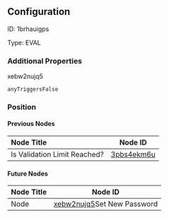 # 
## Configuration
ID:  1brhauigps

Type: EVAL 







### Additional Properties
xebw2nujq5
```string 
anyTriggersFalse
```





### Position

#### Previous Nodes
| Node Title | Node ID |
| :------------- | ------------ |
| Is Validation Limit Reached? | [3pbs4ekm6u](./3pbs4ekm6u.md) | 
 
 #### Future Nodes
| Node Title | Node ID |
| :------------- | ------------ |
| Node |[xebw2nujq5](./xebw2nujq5.md)Set New Password |[p7gnqv4r4t](./p7gnqv4r4t.md) | 